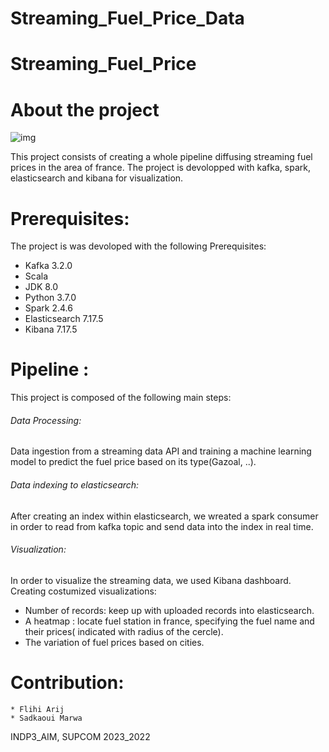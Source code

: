 # Streaming_Fuel_Price_Data
# Streaming_Fuel_Price
# About the project
![img](.jpg)


This project consists of creating a whole pipeline diffusing streaming fuel prices in the area of france. The project is devolopped with kafka, spark, elasticsearch and kibana for visualization.

# Prerequisites:
The project is was devoloped with the following Prerequisites:
  * Kafka 3.2.0
  * Scala 
  * JDK 8.0
  * Python 3.7.0
  * Spark 2.4.6
  * Elasticsearch 7.17.5
  * Kibana 7.17.5
# Pipeline :

This project is composed of the following main steps:
   ###### Data Processing:
 Data ingestion from a streaming data API and training a machine learning model to predict the fuel price based on its type(Gazoal, ..).
 
  ###### Data indexing to elasticsearch:
 After creating an index within elasticsearch, we wreated a spark consumer in order to read from kafka topic and send data into the index in real time.
 
  ###### Visualization:
  
 In order to visualize the streaming data, we used Kibana dashboard. Creating costumized visualizations:
 
  * Number of records: keep up with uploaded records into elasticsearch.
  * A heatmap        : locate fuel station in france, specifying the fuel name and their prices( indicated with radius of the cercle).
  * The variation of fuel prices based on cities.
            
 # Contribution:
    * Flihi Arij 
    * Sadkaoui Marwa
INDP3_AIM, SUPCOM 2023_2022
